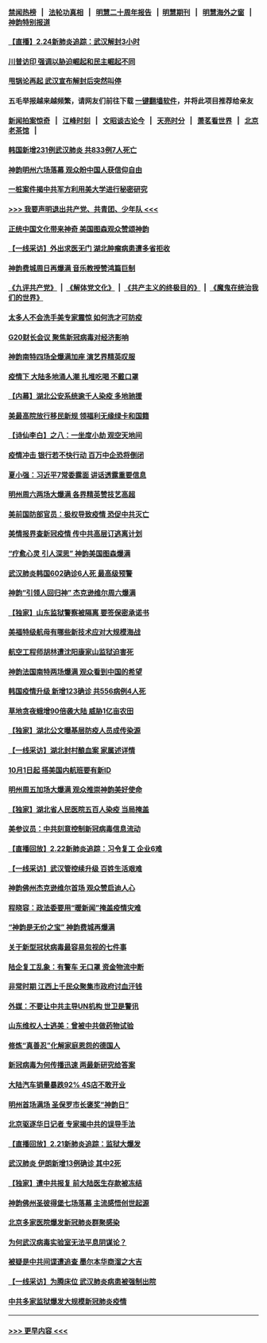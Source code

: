#### [禁闻热榜](热点新闻.md?=0)  &nbsp;&nbsp;|&nbsp;&nbsp; [法轮功真相](https://github.com/gfw-breaker/truth/blob/master/README.md?=0) &nbsp;&nbsp;|&nbsp;&nbsp; [明慧二十周年报告](https://github.com/gfw-breaker/mh-reports/blob/master/README.md?=0) &nbsp;&nbsp;|&nbsp;&nbsp;[明慧期刊](https://github.com/gfw-breaker/mh-qikan) &nbsp;&nbsp;|&nbsp;&nbsp; [明慧海外之窗](https://github.com/gfw-breaker/mh-news/blob/master/README.md?=0) &nbsp;&nbsp;|&nbsp;&nbsp; [神韵特别报道](https://github.com/gfw-breaker/mh-news/blob/master/shenyun.md?=0)
#### [【直播】2.24新肺炎追踪：武汉解封3小时](../pages/nf4514/n11892242.md?t=02242302) 
#### [川普访印 强调以胁迫崛起和民主崛起不同](../pages/nf4514/n11891855.md?t=02242302) 
#### [甩锅论再起 武汉宣布解封后突然叫停](../pages/nf4514/n11891989.md?t=02242302) 
#### 五毛举报越来越频繁，请网友们前往下载 [一键翻墙软件](https://github.com/gfw-breaker/ssr-accounts)，并将此项目推荐给亲友
#### [新闻拍案惊奇](https://github.com/gfw-breaker/banned-news/blob/master/pages/link4.md) &nbsp;&nbsp;|&nbsp;&nbsp; [江峰时刻](https://github.com/gfw-breaker/banned-news/blob/master/pages/link4.md) &nbsp;&nbsp;|&nbsp;&nbsp; [文昭谈古论今](https://github.com/gfw-breaker/banned-news/blob/master/pages/link4.md) &nbsp;&nbsp;|&nbsp;&nbsp; [天亮时分](https://github.com/gfw-breaker/banned-news/blob/master/pages/link4.md) &nbsp;&nbsp;|&nbsp;&nbsp; [萧茗看世界](https://github.com/gfw-breaker/banned-news/blob/master/pages/link4.md) &nbsp;&nbsp;|&nbsp;&nbsp; [北京老茶馆](https://github.com/gfw-breaker/banned-news/blob/master/pages/link4.md) &nbsp;&nbsp;|&nbsp;&nbsp; 
#### [韩国新增231例武汉肺炎 共833例7人死亡](../pages/nf4514/n11891919.md?t=02242302) 
#### [神韵明州六场落幕 观众盼中国人获信仰自由](../pages/nf4514/n11891826.md?t=02242302) 
#### [一桩案件揭中共军方利用美大学进行秘密研究](../pages/nf4514/n11891206.md?t=02242302) 
#### [>>> 我要声明退出共产党、共青团、少年队 <<<](https://github.com/begood0513/goodnews/blob/master/quit/letter.md) 
#### [正统中国文化带来神奇 美国图森观众赞颂神韵](../pages/nf4514/n11891434.md?t=02242302) 
#### [【一线采访】外出求医无门 湖北肿瘤病患遭多省拒收](../pages/nf4514/n11891119.md?t=02242302) 
#### [神韵费城周日再爆满 音乐教授赞鸿篇巨制](../pages/nf4514/n11890995.md?t=02242302) 
#### [《九评共产党》](https://github.com/begood0513/9ping.md/blob/master/README.md) &nbsp;|&nbsp; [《解体党文化》](../../../../jtdwh.md/blob/master/README.md)  &nbsp;|&nbsp; [《共产主义的终极目的》](../../../../gczydzjmd.md/blob/master/README.md) &nbsp;|&nbsp; [《魔鬼在统治我们的世界》](../../../../mgztzwmdsj.md/blob/master/README.md) 
#### [太多人不会洗手美专家震惊 如何洗才可防疫](../pages/nf4514/n11875866.md?t=02242302) 
#### [G20财长会议 聚焦新冠病毒对经济影响](../pages/nf4514/n11890400.md?t=02242302) 
#### [神韵南特四场全爆满加座 演艺界精英叹服](../pages/nf4514/n11890586.md?t=02242302) 
#### [疫情下 大陆多地涌人潮 扎堆吃喝 不戴口罩](../pages/nf4514/n11890199.md?t=02242302) 
#### [【内幕】湖北公安系统逾千人染疫 多地驰援](../pages/nf4514/n11888526.md?t=02242302) 
#### [美最高院放行移民新规 领福利无缘绿卡和国籍](../pages/nf4514/n11889500.md?t=02242302) 
#### [【诗仙李白】之八：一坐度小劫 观空天地间](../pages/nf4514/n11880859.md?t=02242302) 
#### [疫情冲击 银行若不快行动 百万中企恐将倒闭](../pages/nf4514/n11890255.md?t=02242302) 
#### [夏小强：习近平7常委露面 讲话透露重要信息](../pages/nf4514/n11890133.md?t=02242302) 
#### [明州周六两场大爆满 各界精英赞技艺高超](../pages/nf4514/n11890029.md?t=02242302) 
#### [美前国防部官员：极权导致疫情 恐促中共灭亡](../pages/nf4514/n11889092.md?t=02242302) 
#### [美情报界查新冠疫情 传中共高层订逃离计划](../pages/nf4514/n11888161.md?t=02242302) 
#### [“疗愈心灵 引人深思” 神韵美国图森爆满](../pages/nf4514/n11889889.md?t=02242302) 
#### [武汉肺炎韩国602确诊6人死 最高级预警](../pages/nf4514/n11889715.md?t=02242302) 
#### [神韵“引领人回归神” 杰克逊维尔周六爆满](../pages/nf4514/n11889630.md?t=02242302) 
#### [【独家】山东监狱警察被隔离 要签保密承诺书](../pages/nf4514/n11889454.md?t=02242302) 
#### [美福特级航母有哪些新技术应对大规模海战](../pages/nf4514/n11882087.md?t=02242302) 
#### [航空工程师胡林遭沈阳康家山监狱迫害死](../pages/nf4514/n11888407.md?t=02242302) 
#### [神韵法国南特两场爆满 观众看到中国的希望](../pages/nf4514/n11888918.md?t=02242302) 
#### [韩国疫情升级 新增123确诊 共556病例4人死](../pages/nf4514/n11888882.md?t=02242302) 
#### [草地贪夜蛾增90倍袭大陆 威胁1亿亩农田](../pages/nf4514/n11888493.md?t=02242302) 
#### [【独家】湖北公文曝基层防疫人员成传染源](../pages/nf4514/n11887125.md?t=02242302) 
#### [【一线采访】湖北封村酿血案 家属述详情](../pages/nf4514/n11888368.md?t=02242302) 
#### [10月1日起 搭美国内航班要有新ID](../pages/nf4514/n11888243.md?t=02242302) 
#### [明州周五加场大爆满 观众推崇神韵美好使命](../pages/nf4514/n11888062.md?t=02242302) 
#### [【独家】湖北省人民医院五百人染疫 当局掩盖](../pages/nf4514/n11888080.md?t=02242302) 
#### [美参议员：中共刻意控制新冠病毒信息流动](../pages/nf4514/n11887949.md?t=02242302) 
#### [【直播回放】2.22新肺炎追踪：习令复工 企业6难](../pages/nf4514/n11887888.md?t=02242302) 
#### [【一线采访】武汉管控续升级 百姓生活艰难](../pages/nf4514/n11886970.md?t=02242302) 
#### [神韵佛州杰克逊维尔首场 观众赞启迪人心](../pages/nf4514/n11887811.md?t=02242302) 
#### [程晓容：政法委要用“暖新闻”掩盖疫情灾难](../pages/nf4514/n11887567.md?t=02242302) 
#### [“神韵是无价之宝” 神韵费城再爆满](../pages/nf4514/n11887726.md?t=02242302) 
#### [关于新型冠状病毒最容易忽视的七件事](../pages/nf4514/n11886753.md?t=02242302) 
#### [陆企复工乱象：有警车 无口罩 资金物流中断](../pages/nf4514/n11886914.md?t=02242302) 
#### [非常时期 江西上千民众聚集市政府讨血汗钱](../pages/nf4514/n11886708.md?t=02242302) 
#### [外媒：不要让中共主导UN机构 世卫是警讯](../pages/nf4514/n11886401.md?t=02242302) 
#### [山东维权人士逃美：曾被中共做药物试验](../pages/nf4514/n11884557.md?t=02242302) 
#### [修炼“真善忍”化解家庭恩怨的德国人](../pages/nf4514/n11886559.md?t=02242302) 
#### [新冠病毒为何传播迅速 两最新研究给答案](../pages/nf4514/n11886505.md?t=02242302) 
#### [大陆汽车销量暴跌92% 4S店不敢开业](../pages/nf4514/n11886391.md?t=02242302) 
#### [明州首场满场 圣保罗市长褒奖“神韵日”](../pages/nf4514/n11886134.md?t=02242302) 
#### [北京驱逐华日记者 专家揭中共的误导手法](../pages/nf4514/n11886124.md?t=02242302) 
#### [【直播回放】2.21新肺炎追踪：监狱大爆发](../pages/nf4514/n11886081.md?t=02242302) 
#### [武汉肺炎 伊朗新增13例确诊 其中2死](../pages/nf4514/n11885880.md?t=02242302) 
#### [【独家】遭中共报复 前大陆医生存款被冻结](../pages/nf4514/n11884783.md?t=02242302) 
#### [神韵佛州圣彼得堡七场落幕 主流感悟创世起源](../pages/nf4514/n11885432.md?t=02242302) 
#### [北京多家医院爆发新冠肺炎群聚感染](../pages/nf4514/n11884463.md?t=02242302) 
#### [为何武汉病毒实验室无法平息阴谋论？](../pages/nf4514/n11884970.md?t=02242302) 
#### [被疑是中共间谍遭追查 墨尔本华商溜之大吉](../pages/nf4514/n11882036.md?t=02242302) 
#### [【一线采访】为腾床位 武汉肺炎病患被强制出院](../pages/nf4514/n11884399.md?t=02242302) 
#### [中共多家监狱爆发大规模新冠肺炎疫情](../pages/nf4514/n11884649.md?t=02242302) 

----
#### [ >>> 更早内容 <<< ](../indexes/nf4514-earlier.md)
